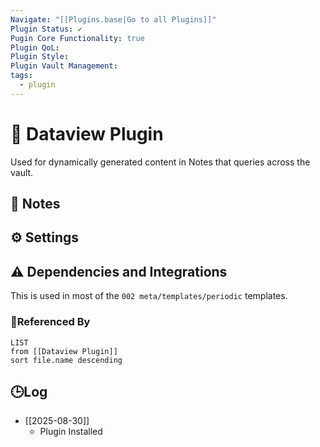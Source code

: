```yaml
---
Navigate: "[[Plugins.base|Go to all Plugins]]"
Plugin Status: ✔️
Pugin Core Functionality: true
Plugin QoL:
Plugin Style:
Plugin Vault Management:
tags:
  - plugin
---
```

# 🔌 Dataview Plugin

Used for dynamically generated content in Notes that queries across the vault.

## 📝 Notes

## ⚙️ Settings

## ⚠️ Dependencies and Integrations

This is used in most of the `002 meta/templates/periodic` templates.

### 🔗Referenced By

```dataview
LIST
from [[Dataview Plugin]]
sort file.name descending
```

## 🕒Log

- [[2025-08-30]]
	- Plugin Installed
